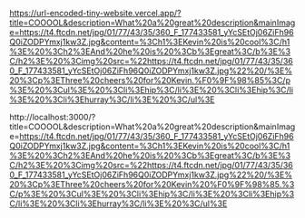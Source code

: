 https://url-encoded-tiny-website.vercel.app/?title=COOOOL&description=What%20a%20great%20description&mainImage=https://t4.ftcdn.net/jpg/01/77/43/35/360_F_177433581_yYcSEtOj06ZiFh96Q0iZODPYmxj1kw3Z.jpg&content=%3Ch1%3EKevin%20is%20cool%3C/h1%3E%20%3Ch2%3EAnd%20he%20is%20%3Cb%3Egreat%3C/b%3E%3C/h2%3E%20%3Cimg%20src=%22https://t4.ftcdn.net/jpg/01/77/43/35/360_F_177433581_yYcSEtOj06ZiFh96Q0iZODPYmxj1kw3Z.jpg%22%20/%3E%20%3Cp%3EThree%20cheers%20for%20Kevin.%F0%9F%98%85%3C/p%3E%20%3Cul%3E%20%3Cli%3Ehip%3C/li%3E%20%3Cli%3Ehip%3C/li%3E%20%3Cli%3Ehurray%3C/li%3E%20%3C/ul%3E

http://localhost:3000/?title=COOOOL&description=What%20a%20great%20description&mainImage=https://t4.ftcdn.net/jpg/01/77/43/35/360_F_177433581_yYcSEtOj06ZiFh96Q0iZODPYmxj1kw3Z.jpg&content=%3Ch1%3EKevin%20is%20cool%3C/h1%3E%20%3Ch2%3EAnd%20he%20is%20%3Cb%3Egreat%3C/b%3E%3C/h2%3E%20%3Cimg%20src=%22https://t4.ftcdn.net/jpg/01/77/43/35/360_F_177433581_yYcSEtOj06ZiFh96Q0iZODPYmxj1kw3Z.jpg%22%20/%3E%20%3Cp%3EThree%20cheers%20for%20Kevin%20%F0%9F%98%85.%3C/p%3E%20%3Cul%3E%20%3Cli%3Ehip%3C/li%3E%20%3Cli%3Ehip%3C/li%3E%20%3Cli%3Ehurray%3C/li%3E%20%3C/ul%3E
